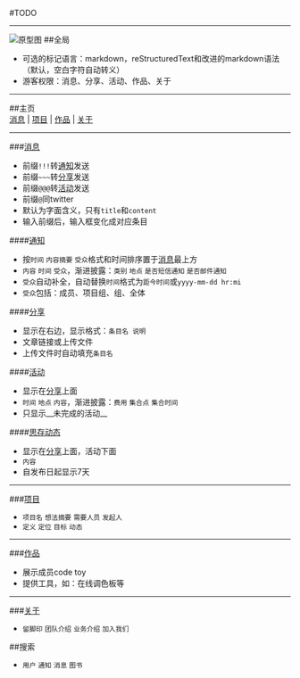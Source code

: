 #TODO
- - - 
![原型图](http://it-eproducts.com/images/sicuni-1386512560.png)
##全局  
 * 可选的标记语言：markdown，reStructuredText和改进的markdown语法（默认，空白字符自动转义）
 * 游客权限：消息、分享、活动、作品、关于
  
- - - 
##主页  
[消息][message] | [项目][project] | [作品][works] | [关于][about]

- - -
###[消息][message]  
 * 前缀`!!!`转[通知][notice]发送
 * 前缀`~~~`转[分享][share]发送
 * 前缀`@@@`转[活动][activity]发送
 * 前缀`@`同twitter
 * 默认为字面含义，只有`title`和`content`  
 * 输入前缀后，输入框变化成对应条目

####[通知][notice]  
 * [](显示位置)按`时间` `内容摘要` `受众`格式和时间排序置于[消息][message]最上方
 * [](功能摘要)`内容` `时间` `受众`，渐进披露：`类别` `地点` `是否短信通知` `是否邮件通知`
 * `受众`自动补全，自动替换`时间`格式为`距今时间`或`yyyy-mm-dd hr:mi`
 * `受众`包括：成员、项目组、组、全体

####[分享][share]  
 * 显示在右边，显示格式：`条目名 说明`
 * 文章链接或上传文件
 * 上传文件时自动填充`条目名`

####[活动][activity]  
 * 显示在[分享][share]上面
 * `时间` `地点` `内容`，渐进披露：`费用` `集合点` `集合时间`
 * 只显示__未完成的活动__

####[思存动态][doing]  
 * 显示在[分享][share]上面，活动下面
 * `内容`
 * 自发布日起显示7天

- - - 
###[项目][project]  
 * [](显示格式)`项目名` `想法摘要` `需要人员` `发起人`
 * [](详细功能)`定义` `定位` `目标` `动态`

- - -  
###[作品][works]
 * 展示成员code toy
 * 提供工具，如：在线调色板等

- - - 
###[关于][about]
 * `留脚印` `团队介绍` `业务介绍` `加入我们`
 
##搜索
 * `用户` `通知` `消息` `图书`

[index]: http://www.sicun.org 
[login]: http://www.sicun.org/login 
[joinus]: http://www.sicun.org/joinus "邮箱、姓名、专业、年级、技能或经历"
[message]: http://www.sicun.org/message  
[notice]: http://www.sicun.org/notice "通知或公告"
[share]: http://www.sicun.org/share 
[activity]: http://www.sicun.org/activity 
[doing]: http://www.sicun.org/doing "思存动态" 
[project]: http://www.sicun.org/project "项目"
[works]: http://www.sicun.org/works "作品"
[about]: http://www.sicun.org/about
